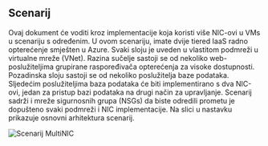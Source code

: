 ## <a name="scenario"></a>Scenarij

Ovaj dokument će voditi kroz implementacije koja koristi više NIC-ovi u VMs u scenariju s određenim. U ovom scenariju, imate dvije tiered IaaS radno opterećenje smješten u Azure. Svaki sloju je uveden u vlastitom podmreži u virtualne mreže (VNet). Razina sučelje sastoji se od nekoliko web-poslužiteljima grupirane raspoređivača opterećenja za visoke dostupnosti. Pozadinska sloju sastoji se od nekoliko poslužitelja baze podataka. Sljedećim poslužiteljima baza podataka će biti implementirano s dva NIC-ovi, jedan za pristup bazi podataka na drugi način za upravljanje. Scenarij sadrži i mreže sigurnosnih grupa (NSGs) da biste odredili prometu je dopušteno svaki podmreži i NIC implementacije. Na slici u nastavku prikazuje osnovni arhitektura scenarij.  

![Scenarij MultiNIC](./media/virtual-network-deploy-multinic-scenario-include/Figure1.png)

